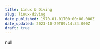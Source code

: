 ```yaml
---
title: Linux & Diving
slug: linux-diving
date_published: 1970-01-01T00:00:00.000Z
date_updated: 2023-10-29T09:14:34.000Z
draft: true
---
```


null
